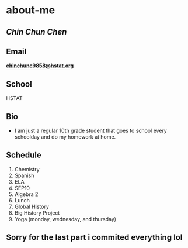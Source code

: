 # about-me

## _Chin Chun Chen_

## Email

**chinchunc9858@hstat.org**

## School

HSTAT

## Bio

  - I am just a regular 10th grade student that goes to school every schoolday and do my homework at home.

## Schedule

1. Chemistry
2. Spanish
3. ELA
4. SEP10
5. Algebra 2
6. Lunch
7. Global History
8. Big History Project
9. Yoga (monday, wednesday, and thursday)

## Sorry for the last part i commited everything lol
